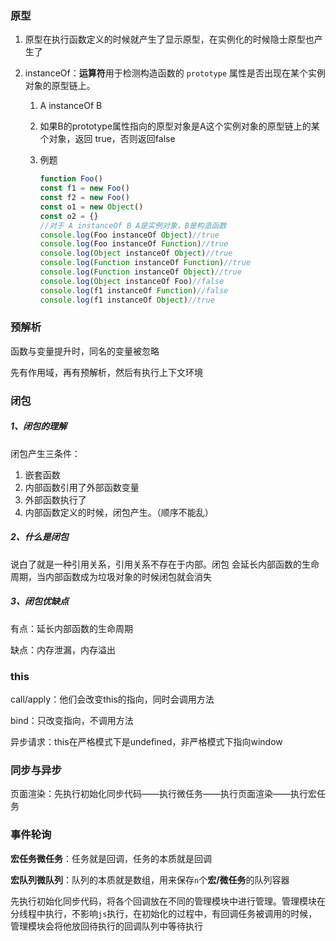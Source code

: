 ### 原型

1. 原型在执行函数定义的时候就产生了显示原型，在实例化的时候隐士原型也产生了 

2. instanceOf：**运算符**用于检测构造函数的 `prototype` 属性是否出现在某个实例对象的原型链上。

   1. A instanceOf B

   2. 如果B的prototype属性指向的原型对象是A这个实例对象的原型链上的某个对象，返回 true，否则返回false

   3. 例题

      ```js
      function Foo()
      const f1 = new Foo()
      const f2 = new Foo()
      const o1 = new Object()
      const o2 = {}
      //对于 A instanceOf B A是实例对象，B是构造函数
      console.log(Foo instanceOf Object)//true
      console.log(Foo instanceOf Function)//true
      console.log(Object instanceOf Object)//true
      console.log(Function instanceOf Function)//true
      console.log(Function instanceOf Object)//true
      console.log(Object instanceOf Foo)//false
      console.log(f1 instanceOf Function)//false
      console.log(f1 instanceOf Object)//true
      ```

      

### 预解析

函数与变量提升时，同名的变量被忽略

先有作用域，再有预解析，然后有执行上下文环境

### 闭包

##### 1、闭包的理解

闭包产生三条件：

1. 嵌套函数
2. 内部函数引用了外部函数变量
3. 外部函数执行了
4. 内部函数定义的时候，闭包产生。（顺序不能乱）

##### 2、什么是闭包

说白了就是一种引用关系，引用关系不存在于内部。闭包 会延长内部函数的生命周期，当内部函数成为垃圾对象的时候闭包就会消失

##### 3、闭包优缺点

有点：延长内部函数的生命周期

缺点：内存泄漏，内存溢出

### this

call/apply：他们会改变this的指向，同时会调用方法

bind：只改变指向，不调用方法

异步请求：this在严格模式下是undefined，非严格模式下指向window

### 同步与异步

页面渲染：先执行初始化同步代码——执行微任务——执行页面渲染——执行宏任务

### 事件轮询

**宏任务微任务**：任务就是回调，任务的本质就是回调

**宏队列微队列**：队列的本质就是数组，用来保存`n`个**宏/微任务**的队列容器

先执行初始化同步代码，将各个回调放在不同的管理模块中进行管理。管理模块在分线程中执行，不影响`js`执行，在初始化的过程中，有回调任务被调用的时候，管理模块会将他放回待执行的回调队列中等待执行

